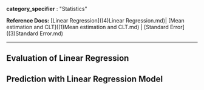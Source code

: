 **category_specifier** : "Statistics"

**Reference Docs:** [Linear Regression]((4)Linear Regression.md)| [Mean estimation and CLT]((1)Mean estimation and CLT.md) | [Standard Error]((3)Standard Error.md) 

---

## Evaluation of Linear Regression 



## Prediction with Linear Regression Model

